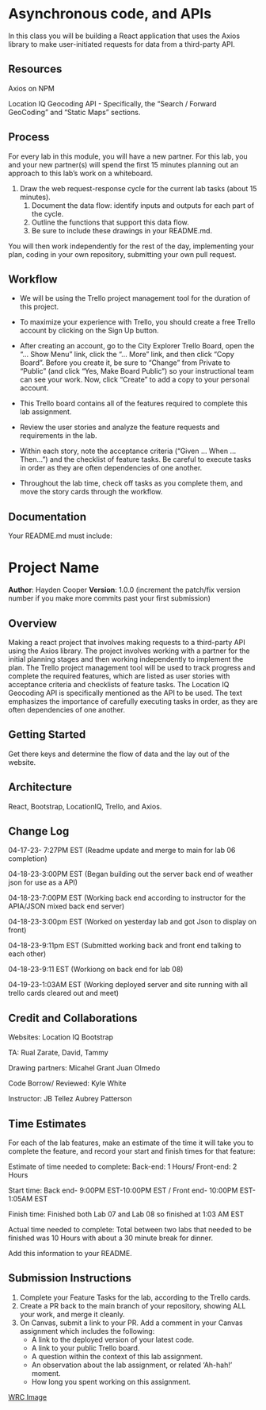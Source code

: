 # Asynchronous code, and APIs

In this class you will be building a React application that uses the Axios library to make user-initiated requests for data from a third-party API.

## Resources

Axios on NPM

Location IQ Geocoding API - Specifically, the “Search / Forward GeoCoding” and “Static Maps” sections.

## Process

For every lab in this module, you will have a new partner. For this lab, you and your new partner(s) will spend the first 15 minutes planning out an approach to this lab’s work on a whiteboard.

1. Draw the web request-response cycle for the current lab tasks (about 15 minutes).
    1. Document the data flow: identify inputs and outputs for each part of the cycle.
    2. Outline the functions that support this data flow.
    3. Be sure to include these drawings in your README.md.

You will then work independently for the rest of the day, implementing your plan, coding in your own repository, submitting your own pull request.

## Workflow

- We will be using the Trello project management tool for the duration of this project.

- To maximize your experience with Trello, you should create a free Trello account by clicking on the Sign Up button.

- After creating an account, go to the City Explorer Trello Board, open the “… Show Menu” link, click the “… More” link, and then click “Copy Board”. Before you create it, be sure to “Change” from Private to “Public” (and click “Yes, Make Board Public”) so your instructional team can see your work. Now, click “Create” to add a copy to your personal account.

- This Trello board contains all of the features required to complete this lab assignment.

- Review the user stories and analyze the feature requests and requirements in the lab.

- Within each story, note the acceptance criteria (“Given … When … Then…”) and the checklist of feature tasks. Be careful to execute tasks in order as they are often dependencies of one another.

- Throughout the lab time, check off tasks as you complete them, and move the story cards through the workflow.

## Documentation

Your README.md must include:

# Project Name

**Author**: Hayden Cooper
**Version**: 1.0.0 (increment the patch/fix version number if you make more commits past your first submission)

## Overview
Making a react project that involves making requests to a third-party API using the Axios library. The project involves working with a partner for the initial planning stages and then working independently to implement the plan. The Trello project management tool will be used to track progress and complete the required features, which are listed as user stories with acceptance criteria and checklists of feature tasks. The Location IQ Geocoding API is specifically mentioned as the API to be used. The text emphasizes the importance of carefully executing tasks in order, as they are often dependencies of one another.
## Getting Started
Get there keys and determine the flow of data and the lay out of the website.

## Architecture
React, Bootstrap, LocationIQ, Trello, and Axios.

## Change Log
04-17-23- 7:27PM EST (Readme update and merge to main for lab 06 completion)

04-18-23-3:00PM EST (Began building out the server back end of weather json for use as a API)

04-18-23-7:00PM EST (Working back end according to instructor for the APIA/JSON mixed back end server)

04-18-23-3:00pm EST (Worked on yesterday lab and got Json to display on front)

04-18-23-9:11pm EST (Submitted working back and front end talking to each other)

04-18-23-9:11 EST (Workiong on back end for lab 08)

04-19-23-1:03AM EST (Working deployed server and site running with all trello cards cleared out and meet)

## Credit and Collaborations
Websites: Location IQ Bootstrap

TA: Rual Zarate, David, Tammy

Drawing partners: Micahel Grant Juan Olmedo

Code Borrow/ Reviewed: Kyle White 

Instructor: JB Tellez Aubrey Patterson

## Time Estimates

For each of the lab features, make an estimate of the time it will take you to complete the feature, and record your start and finish times for that feature:

Estimate of time needed to complete: Back-end: 1 Hours/ Front-end: 2 Hours

Start time: Back end- 9:00PM EST-10:00PM EST / Front end- 10:00PM EST- 1:05AM EST 

Finish time: Finished both Lab 07 and Lab 08 so finished at 1:03 AM EST

Actual time needed to complete: Total between two labs that needed to be finished was 10 Hours with about a 30 minute break for dinner.

Add this information to your README.

## Submission Instructions

1. Complete your Feature Tasks for the lab, according to the Trello cards.
2. Create a PR back to the main branch of your repository, showing ALL your work, and merge it cleanly.
3. On Canvas, submit a link to your PR. Add a comment in your Canvas assignment which includes the following:
    - A link to the deployed version of your latest code.
    - A link to your public Trello board.
    - A question within the context of this lab assignment.
    - An observation about the lab assignment, or related ‘Ah-hah!’ moment.
    - How long you spent working on this assignment.

[WRC Image](./IMG_4480.jpeg)
